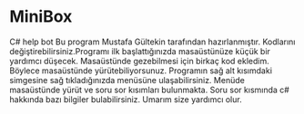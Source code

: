 # MiniBox
C# help bot
Bu program Mustafa Gültekin tarafından hazırlanmıştır. Kodlarını değiştirebilirsiniz.Programı ilk başlattığınızda masaüstünüze küçük bir yardımcı düşecek. Masaüstünde gezebilmesi için birkaç kod ekledim. Böylece masaüstünde yürütebiliyorsunuz. Programın sağ alt kısımdaki simgesine sağ tıkladığınızda menüsüne ulaşabilirsiniz. Menüde masaüstünde yürüt ve soru sor kısımları bulunmakta. Soru sor kısmında c# hakkında bazı bilgiler bulabilirsiniz. Umarım size yardımcı olur.
